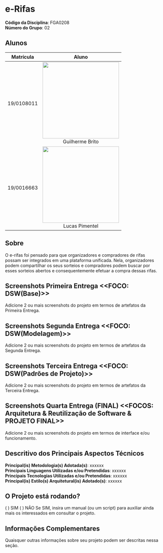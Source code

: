# e-Rifas

**Código da Disciplina**: FGA0208<br>
**Número do Grupo**: 02<br>

## Alunos

| Matrícula  | Aluno                                                                                                                                                                                                        |
|------------|--------------------------------------------------------------------------------------------------------------------------------------------------------------------------------------------------------------|
| 19/0108011 | <img height="250px" src="../../assets/guilhermeFoto.jpg" width="250px"/><br/> <div style="text-align: center"><a href="https://github.com/dev-brito" style="text-decoration: none">Guilherme Brito</a></div> |
| 19/0016663  | <img height="250px" src="../../assets/LucasFoto.jpeg" width="250px"/><br/> <div style="text-align: center"><a href="https://github.com/Lucaspimentel123" style="text-decoration: none">Lucas Pimentel</a></div> |

## Sobre

O e-rifas foi pensado para que organizadores e compradores de rifas possam ser integrados em uma plataforma unificada.
Nela, organizadores podem compartilhar os seus sorteios e compradores podem buscar por esses sorteios abertos e
consequentemente efetuar a compra dessas rifas.

## Screenshots Primeira Entrega <<FOCO: DSW(Base)>>

Adicione 2 ou mais screenshots do projeto em termos de artefatos da Primeira Entrega.

## Screenshots Segunda Entrega <<FOCO: DSW(Modelagem)>>

Adicione 2 ou mais screenshots do projeto em termos de artefatos da Segunda Entrega.

## Screenshots Terceira Entrega <<FOCO: DSW(Padrões de Projeto)>>

Adicione 2 ou mais screenshots do projeto em termos de artefatos da Terceira Entrega.

## Screenshots Quarta Entrega (FINAL) <<FOCOS: Arquitetura & Reutilização de Software & PROJETO FINAL>>

Adicione 2 ou mais screenshots do projeto em termos de interface e/ou funcionamento.

## Descritivo dos Principais Aspectos Técnicos

**Principal(is) Metodologia(s) Adotada(s)**: xxxxxx<br>
**Principais Linguagens Utilizadas e/ou Pretendidas**: xxxxxx<br>
**Principais Tecnologias Utilizadas e/ou Pretendidas**: xxxxxx<br>
**Principal(is) Estilo(s) Arquitetural(is) Adotado(s)**: xxxxxx<br>

## O Projeto está rodando?

( ) SIM
( ) NÃO
Se SIM, insira um manual (ou um script) para auxiliar ainda mais os interessados em consultar o projeto.

## Informações Complementares

Quaisquer outras informações sobre seu projeto podem ser descritas nessa seção.

